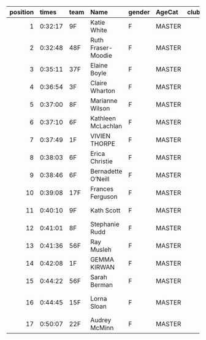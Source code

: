 |   position | times   | team   | Name               | gender   | AgeCat   |   clubnumber | Club name                  | Website                                    |   finishPosition |
|-----------:|:--------|:-------|:-------------------|:---------|:---------|-------------:|:---------------------------|:-------------------------------------------|-----------------:|
|          1 | 0:32:17 | 9F     | Katie White        | F        | MASTER   |            9 | Garscube Harriers          | https://www.garscubeharriers.org.uk/       |               50 |
|          2 | 0:32:48 | 48F    | Ruth Fraser-Moodie | F        | MASTER   |           48 | Springburn Harriers        | https://www.springburnharriers.co.uk/      |               58 |
|          3 | 0:35:11 | 37F    | Elaine Boyle       | F        | MASTER   |           37 | Law & District AAC         | http://www.lawaac.co.uk/                   |               75 |
|          4 | 0:36:54 | 3F     | Claire Wharton     | F        | MASTER   |            3 | Bellahouston RR            | https://www.bellahoustonroadrunners.co.uk/ |               94 |
|          5 | 0:37:00 | 8F     | Marianne Wilson    | F        | MASTER   |            8 | Bellahouston Harriers      | http://www.bellahoustonharriers.co.uk/     |               96 |
|          6 | 0:37:10 | 6F     | Kathleen McLachlan | F        | MASTER   |            6 | Cambuslang Harriers        | https://cambuslangharriers.org/            |               99 |
|          7 | 0:37:49 | 1F     | VIVIEN THORPE      | F        | MASTER   |            1 | East Kilbride AC           | http://www.ekac.org.uk/                    |              106 |
|          8 | 0:38:03 | 6F     | Erica Christie     | F        | MASTER   |            6 | Cambuslang Harriers        | https://cambuslangharriers.org/            |              109 |
|          9 | 0:38:46 | 6F     | Bernadette O’Neill | F        | MASTER   |            6 | Cambuslang Harriers        | https://cambuslangharriers.org/            |              118 |
|         10 | 0:39:08 | 17F    | Frances Ferguson   | F        | MASTER   |           17 | Calderglen Harriers        | http://www.calderglenharriers.org.uk/      |              120 |
|         11 | 0:40:10 | 9F     | Kath Scott         | F        | MASTER   |            9 | Garscube Harriers          | https://www.garscubeharriers.org.uk/       |              132 |
|         12 | 0:41:01 | 8F     | Stephanie Rudd     | F        | MASTER   |            8 | Bellahouston Harriers      | http://www.bellahoustonharriers.co.uk/     |              136 |
|         13 | 0:41:36 | 56F    | Ray Musleh         | F        | MASTER   |           56 | West End RR                | https://www.westendroadrunners.co.uk/      |              141 |
|         14 | 0:42:08 | 1F     | GEMMA KIRWAN       | F        | MASTER   |            1 | East Kilbride AC           | http://www.ekac.org.uk/                    |              142 |
|         15 | 0:44:22 | 56F    | Sarah Berman       | F        | MASTER   |           56 | West End RR                | https://www.westendroadrunners.co.uk/      |              147 |
|         16 | 0:44:45 | 15F    | Lorna Sloan        | F        | MASTER   |           15 | Ayrodynamic Triathlon Club | http://www.ayrodynamic.org.uk/             |              149 |
|         17 | 0:50:07 | 22F    | Audrey McMinn      | F        | MASTER   |           22 | Dumfries Harriers          | https://dumfriesharriers.co.uk/            |              153 |